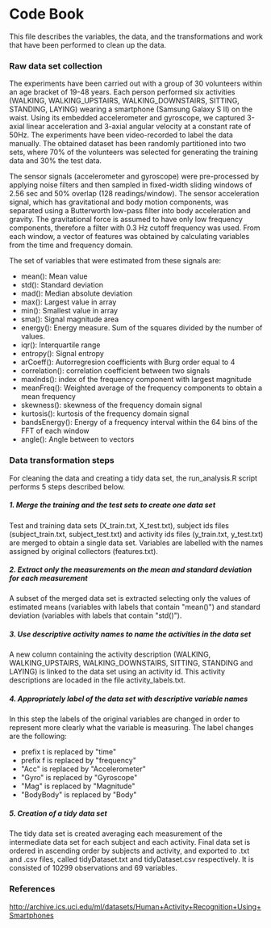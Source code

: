 # Code Book

This file describes the variables, the data, and the transformations and work that have been performed to clean up the data.

### Raw data set collection

The experiments have been carried out with a group of 30 volunteers within an age bracket of 19-48 years. Each person performed six activities (WALKING, WALKING_UPSTAIRS, WALKING_DOWNSTAIRS, SITTING, STANDING, LAYING) wearing a smartphone (Samsung Galaxy S II) on the waist. Using its embedded accelerometer and gyroscope, we captured 3-axial linear acceleration and 3-axial angular velocity at a constant rate of 50Hz. The experiments have been video-recorded to label the data manually. The obtained dataset has been randomly partitioned into two sets, where 70% of the volunteers was selected for generating the training data and 30% the test data.

The sensor signals (accelerometer and gyroscope) were pre-processed by applying noise filters and then sampled in fixed-width sliding windows of 2.56 sec and 50% overlap (128 readings/window). The sensor acceleration signal, which has gravitational and body motion components, was separated using a Butterworth low-pass filter into body acceleration and gravity. The gravitational force is assumed to have only low frequency components, therefore a filter with 0.3 Hz cutoff frequency was used. From each window, a vector of features was obtained by calculating variables from the time and frequency domain.

The set of variables that were estimated from these signals are: 

- mean(): Mean value
- std(): Standard deviation
- mad(): Median absolute deviation 
- max(): Largest value in array
- min(): Smallest value in array
- sma(): Signal magnitude area
- energy(): Energy measure. Sum of the squares divided by the number of values. 
- iqr(): Interquartile range 
- entropy(): Signal entropy
- arCoeff(): Autorregresion coefficients with Burg order equal to 4
- correlation(): correlation coefficient between two signals
- maxInds(): index of the frequency component with largest magnitude
- meanFreq(): Weighted average of the frequency components to obtain a mean frequency
- skewness(): skewness of the frequency domain signal 
- kurtosis(): kurtosis of the frequency domain signal 
- bandsEnergy(): Energy of a frequency interval within the 64 bins of the FFT of each window
- angle(): Angle between to vectors

### Data transformation steps

For cleaning the data and creating a tidy data set, the run_analysis.R script performs 5 steps described below.

##### 1. Merge the training and the test sets to create one data set

Test and training data sets (X_train.txt, X_test.txt), subject ids files (subject_train.txt, subject_test.txt) and activity ids files (y_train.txt, y_test.txt) are merged to obtain a single data set. Variables are labelled with the names assigned by original collectors (features.txt).

##### 2. Extract only the measurements on the mean and standard deviation for each measurement

A subset of the merged data set is extracted selecting only the values of estimated means (variables with labels that contain "mean()") and standard deviation (variables with labels that contain "std()").

##### 3. Use descriptive activity names to name the activities in the data set

A new column containing the activity description (WALKING, WALKING_UPSTAIRS, WALKING_DOWNSTAIRS, SITTING, STANDING and LAYING) is linked to the data set using an activity id. This activity descriptions are locaded in the file activity_labels.txt.

##### 4. Appropriately label of the data set with descriptive variable names

In this step the labels of the original variables are changed in order to represent more clearly what the variable is measuring. The label changes are the following:

- prefix t is replaced by "time"
- prefix f is replaced by "frequency"
- "Acc" is replaced by "Accelerometer"
- "Gyro" is replaced by "Gyroscope"
- "Mag" is replaced by "Magnitude"
- "BodyBody" is replaced by "Body"

##### 5. Creation of a tidy data set

The tidy data set is created averaging each measurement of the intermediate data set for each subject and each activity.
Final data set is ordered in ascending order by subjects and activity, and exported to .txt and .csv files, called tidyDataset.txt and tidyDataset.csv respectively. It is consisted of 10299 observations and 69 variables.

### References
http://archive.ics.uci.edu/ml/datasets/Human+Activity+Recognition+Using+Smartphones
